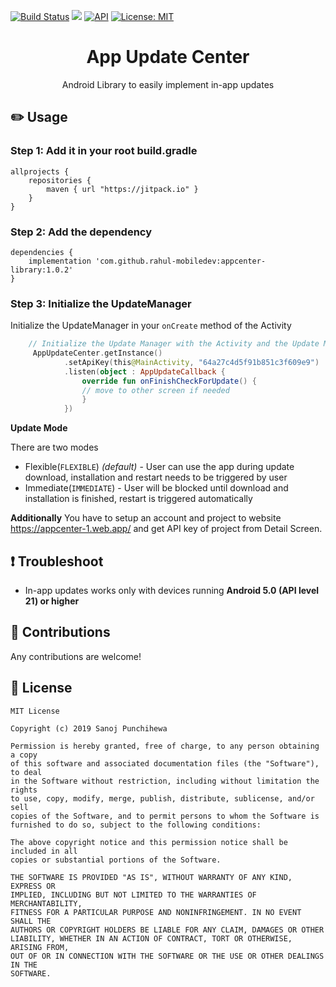 [![Build Status](https://travis-ci.com/SanojPunchihewa/InAppUpdater.svg?branch=master)](https://travis-ci.com/SanojPunchihewa/InAppUpdater)
[![](https://jitpack.io/v/rahul-mobiledev/appcenter-library.svg)](https://jitpack.io/#rahul-mobiledev/appcenter-library)
[![API](https://img.shields.io/badge/API-21%2B-brightgreen.svg?style=flat)](https://android-arsenal.com/api?level=21)
[![License: MIT](https://img.shields.io/badge/License-MIT-blue.svg)](https://github.com/SanojPunchihewa/InAppUpdater/blob/master/LICENSE)

<h1 align="center">App Update Center</h1>
<p align="center">Android Library to easily implement in-app updates</p>

## :pencil2: Usage

### Step 1: Add it in your root build.gradle
```Gradle
allprojects {
    repositories {
        maven { url "https://jitpack.io" }
    }
}
```
### Step 2: Add the dependency
```Gradle
dependencies {
    implementation 'com.github.rahul-mobiledev:appcenter-library:1.0.2'
}
```

### Step 3: Initialize the UpdateManager
Initialize the UpdateManager in your `onCreate` method of the Activity
```kotlin
    // Initialize the Update Manager with the Activity and the Update Mode
     AppUpdateCenter.getInstance()
            .setApiKey(this@MainActivity, "64a27c4d5f91b851c3f609e9")
            .listen(object : AppUpdateCallback {
                override fun onFinishCheckForUpdate() {
                // move to other screen if needed
                }
            })
```

**Update Mode**

There are two modes
* Flexible(`FLEXIBLE`) *(default)* - User can use the app during update download, installation and restart needs to be triggered by user
* Immediate(`IMMEDIATE`) - User will be blocked until download and installation is finished, restart is triggered automatically

**Additionally** You have to setup an account and project to website https://appcenter-1.web.app/ and get API key of project from Detail Screen.

## :exclamation: Troubleshoot
- In-app updates works only with devices running **Android 5.0 (API level 21) or higher**

## :open_hands: Contributions
Any contributions are welcome!

## :page_facing_up: License
```
MIT License

Copyright (c) 2019 Sanoj Punchihewa

Permission is hereby granted, free of charge, to any person obtaining a copy
of this software and associated documentation files (the "Software"), to deal
in the Software without restriction, including without limitation the rights
to use, copy, modify, merge, publish, distribute, sublicense, and/or sell
copies of the Software, and to permit persons to whom the Software is
furnished to do so, subject to the following conditions:

The above copyright notice and this permission notice shall be included in all
copies or substantial portions of the Software.

THE SOFTWARE IS PROVIDED "AS IS", WITHOUT WARRANTY OF ANY KIND, EXPRESS OR
IMPLIED, INCLUDING BUT NOT LIMITED TO THE WARRANTIES OF MERCHANTABILITY,
FITNESS FOR A PARTICULAR PURPOSE AND NONINFRINGEMENT. IN NO EVENT SHALL THE
AUTHORS OR COPYRIGHT HOLDERS BE LIABLE FOR ANY CLAIM, DAMAGES OR OTHER
LIABILITY, WHETHER IN AN ACTION OF CONTRACT, TORT OR OTHERWISE, ARISING FROM,
OUT OF OR IN CONNECTION WITH THE SOFTWARE OR THE USE OR OTHER DEALINGS IN THE
SOFTWARE.
```
